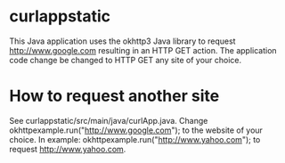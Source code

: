 # curlappstatic
This Java application uses the okhttp3 Java library to request http://www.google.com resulting in an HTTP GET action. The application code change be changed to HTTP GET any site of your choice.

# How to request another site
See curlappstatic/src/main/java/curlApp.java. Change okhttpexample.run("http://www.google.com"); to the website of your choice. In example: okhttpexample.run("http://www.yahoo.com"); to request http://www.yahoo.com.

